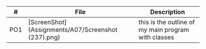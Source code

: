 |   #   | File                             | Description                                                    |
| :---: | -------------------------------- | -------------------------------------------------------------- |
|   PO1   | [ScreenShot](Assignments/A07/Screenshot (237).png)| this is the outline of my main program with classes |
